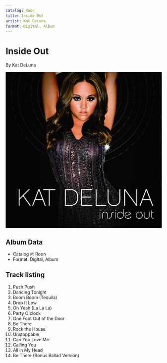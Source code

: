 ```yaml
---
catalog: Roon
title: Inside Out
artist: Kat DeLuna
format: Digital, Album
---
```


# Inside Out

By Kat DeLuna

![](../../assets/albumcovers/Kat_DeLuna-Inside_Out.png)

## Album Data

- Catalog #: Roon
- Format: Digital, Album


## Track listing


1. Push Push
2. Dancing Tonight
3. Boom Boom (Tequila)
4. Drop It Low
5. Oh Yeah (La La La)
6. Party O'clock
7. One Foot Out of the Door
8. Be There
9. Rock the House
10. Unstoppable
11. Can You Love Me
12. Calling You
13. All in My Head
14. Be There (Bonus Ballad Version)

